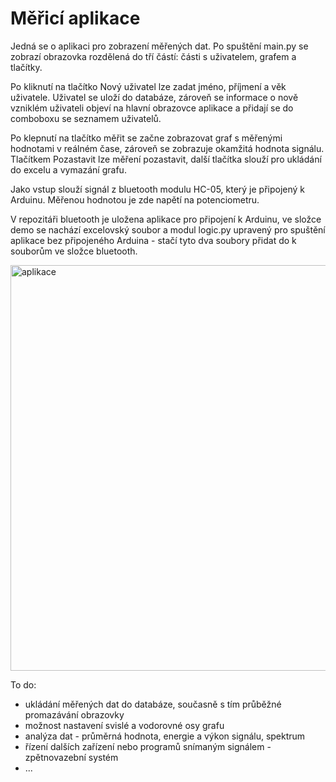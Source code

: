 # Měřicí aplikace

Jedná se o aplikaci pro zobrazení měřených dat. Po spuštění main.py se zobrazí obrazovka rozdělená do tří částí: části s uživatelem, grafem a tlačítky.

Po kliknutí na tlačítko Nový uživatel lze zadat jméno, příjmení a věk uživatele. Uživatel se uloží do databáze, zároveň se informace o nově vzniklém uživateli objeví na hlavní obrazovce aplikace a přidají se do comboboxu se seznamem uživatelů.

Po klepnutí na tlačítko měřit se začne zobrazovat graf s měřenými hodnotami v reálném čase, zároveň se zobrazuje okamžitá hodnota signálu.
Tlačítkem Pozastavit lze měření pozastavit, další tlačítka slouží pro ukládání do excelu a vymazání grafu.

Jako vstup slouží signál z bluetooth modulu HC-05, který je připojený k Arduinu. Měřenou hodnotou je zde napětí na potenciometru.

V repozitáři bluetooth je uložena aplikace pro připojení k Arduinu, ve složce demo se nachází excelovský soubor a modul logic.py upravený pro spuštění aplikace bez připojeného Arduina - stačí tyto dva soubory přidat do k souborům ve složce bluetooth.

<img width="649" alt="aplikace" src="https://github.com/user-attachments/assets/41670589-3ac5-4aff-b95f-b5858946b5a7" />


To do:
  * ukládání měřených dat do databáze, současně s tím průběžné promazávání obrazovky
  * možnost nastavení svislé a vodorovné osy grafu
  * analýza dat - průměrná hodnota, energie a výkon signálu, spektrum
  * řízení dalších zařízení nebo programů snímaným signálem - zpětnovazební systém
  * ...
